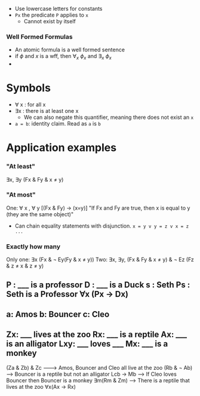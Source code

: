 - Use lowercase letters for constants
- `Px` the predicate `P` applies to `x`
	- Cannot exist by itself

### Well Formed Formulas
- An atomic formula is a well formed sentence
- if $\phi$ and $x$ is a wff, then $\forall_x$ $\phi_x$ and $\exists_x$ $\phi_x$
- 

# Symbols 
- $\forall$ x : for all x
- $\exists$x : there is at least one x
	- We can also negate this quantifier, meaning there does not exist an `x`
- `a = b`: identity claim. Read as `a` is `b`

# Application examples

### "At least"
$\exists$x, $\exists$y (Fx & Fy & x $\neq$ y)

### "At most"
One: $\forall$ x , $\forall$ y [(Fx & Fy) -> (x=y)]
"If Fx and Fy are true, then x is equal to y (they are the same object)"
- Can chain equality statements with disjunction. `x = y v y = z v x = z ...`

### Exactly how many
Only one: $\exists$x (Fx & $\neg$ Ey(Fy & x $\neq$ y))
Two: $\exists$x, $\exists$y, (Fx & Fy & x $\neq$ y) & $\neg$ Ez (Fz & z $\neq$ x & z $\neq$ y)





P : ___ is a professor
D : ___ is a Duck
s : Seth 
Ps : Seth is a Professor
$\forall$x (Px -> Dx) 
---------
a: Amos
b: Bouncer
c: Cleo 
-
Zx: ___ lives at the zoo
Rx: ___ is a reptile
Ax: ___ is an alligator
Lxy: ___ loves ___
Mx: ___ is a monkey
-
(Za & Zb) & Zc ---> Amos, Bouncer and Cleo all live at the zoo
(Rb & $\neg$ Ab) --> Bouncer is a reptile but not an alligator
Lcb -> Mb --> If Cleo loves Bouncer then Bouncer is a monkey
$\exists$m(Rm & Zm) --> There is a reptile that lives at the zoo
$\forall$x(Ax -> Rx)
